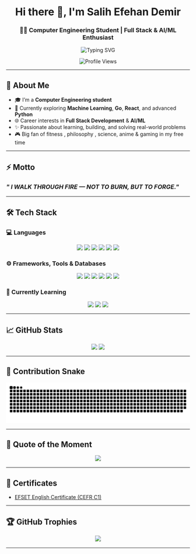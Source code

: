 <h1 align="center">Hi there 👋, I'm Salih Efehan Demir</h1>
<h3 align="center">👨‍💻 Computer Engineering Student | Full Stack & AI/ML Enthusiast</h3>

<p align="center">
  <img src="https://readme-typing-svg.herokuapp.com?font=Fira+Code&weight=500&size=24&pause=1000&color=F72585&center=true&vCenter=true&width=600&lines=Welcome+to+my+GitHub!;Full+Stack+%2B+AI+Developer+in+progress...;Let's+build+something+awesome+%F0%9F%9A%80" alt="Typing SVG" />
</p>

<p align="center">
  <img src="https://komarev.com/ghpvc/?username=SalihEfehanDemir&label=Profile+Views&color=blueviolet&style=flat" alt="Profile Views" />
</p>

---

## 🧠 About Me

- 🎓 I’m a **Computer Engineering student**
- 🔭 Currently exploring **Machine Learning**, **Go**, **React**, and advanced **Python**
- 🌐 Career interests in **Full Stack Development** & **AI/ML**
- ✨ Passionate about learning, building, and solving real-world problems
- 🎮 Big fan of  fitness , philosophy , science, anime & gaming in my free time
---
## ⚡ Motto  

### ***" I WALK THROUGH FIRE — NOT TO BURN, BUT TO FORGE."***

---

## 🛠️ Tech Stack

### 💻 Languages  
<p align="center">
  <img src="https://img.shields.io/badge/Java-ED8B00?style=for-the-badge&logo=java&logoColor=white"/>
  <img src="https://img.shields.io/badge/Python-3776AB?style=for-the-badge&logo=python&logoColor=white"/>
  <img src="https://img.shields.io/badge/C-00599C?style=for-the-badge&logo=c&logoColor=white"/>
  <img src="https://img.shields.io/badge/PHP-777BB4?style=for-the-badge&logo=php&logoColor=white"/>
  <img src="https://img.shields.io/badge/HTML5-E34F26?style=for-the-badge&logo=html5&logoColor=white"/>
  <img src="https://img.shields.io/badge/CSS3-1572B6?style=for-the-badge&logo=css3&logoColor=white"/>
  
</p>

### ⚙️ Frameworks, Tools & Databases  
<p align="center">
  <img src="https://img.shields.io/badge/Spring_Boot-6DB33F?style=for-the-badge&logo=spring-boot&logoColor=white"/>
  <img src="https://img.shields.io/badge/MySQL-4479A1?style=for-the-badge&logo=mysql&logoColor=white"/>
  <img src="https://img.shields.io/badge/MongoDB-47A248?style=for-the-badge&logo=mongodb&logoColor=white"/>
  <img src="https://img.shields.io/badge/Postman-FF6C37?style=for-the-badge&logo=postman&logoColor=white"/>
  <img src="https://img.shields.io/badge/VS_Code-007ACC?style=for-the-badge&logo=visual-studio-code&logoColor=white"/>
  <img src="https://img.shields.io/badge/Git-F05032?style=for-the-badge&logo=git&logoColor=white"/>
</p>



### 🚀 Currently Learning  
<p align="center">
  <img src="https://img.shields.io/badge/Go-00ADD8?style=for-the-badge&logo=go&logoColor=white"/>
  <img src="https://img.shields.io/badge/JavaScript-F7DF1E?style=for-the-badge&logo=javascript&logoColor=black"/>
  <img src="https://img.shields.io/badge/React-20232A?style=for-the-badge&logo=react&logoColor=61DAFB"/>
</p>


---

## 📈 GitHub Stats

<p align="center">
  <img width="48%" src="https://github-readme-stats.vercel.app/api?username=SalihEfehanDemir&show_icons=true&theme=tokyonight" />
  <img width="43%" src="https://github-readme-stats.vercel.app/api/top-langs/?username=SalihEfehanDemir&layout=compact&theme=radical" />
</p>

---


## 🐍 Contribution Snake

<p align="center">
  <img src="https://raw.githubusercontent.com/SalihEfehanDemir/snk/output/github-contribution-grid-snake.svg" alt="snake gif" />
</p>

---
## 📌 Quote of the Moment

<p align="center">
  <img src="https://quotes-github-readme.vercel.app/api?type=horizontal&theme=tokyonight" />
</p>

---


## 📜 Certificates 

- [EFSET English Certificate (CEFR C1)](https://cert.efset.org/en/BmUGoK)

---
## 🏆 GitHub Trophies

<p align="center">
  <img src="https://github-profile-trophy.vercel.app/?username=SalihEfehanDemir&theme=monokai&margin-w=15&no-bg=true" />
</p>

---

